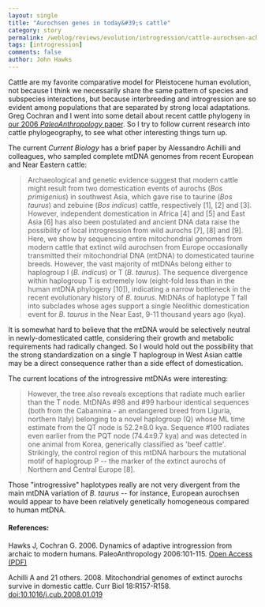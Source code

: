 ```yaml
---
layout: single 
title: "Aurochsen genes in today&#39;s cattle" 
category: story
permalink: /weblog/reviews/evolution/introgression/cattle-aurochsen-achilli-2008.html
tags: [introgression] 
comments: false 
author: John Hawks 
---
```



<p>
Cattle are my favorite comparative model for Pleistocene human evolution, not because I think we necessarily share the same pattern of species and subspecies interactions, but because interbreeding and introgression are so evident among populations that are separated by strong local adaptations. Greg Cochran and I went into some detail about recent cattle phylogeny in <a href="http://www.paleoanthro.org/journal/content/PA20060101.pdf">our 2006 <i>PaleoAnthropology</i> paper</a>. So I try to follow current research into cattle phylogeography, to see what other interesting things turn up. 
</p>

<p>
The current <i>Current Biology</i> has a brief paper by Alessandro Achilli and colleagues, who sampled complete mtDNA genomes from recent European and Near Eastern cattle: 
</p>

<blockquote>Archaeological and genetic evidence suggest that modern cattle might result from two domestication events of aurochs (<i>Bos primigenius</i>) in southwest Asia, which gave rise to taurine (<i>Bos taurus</i>) and zebuine (<i>Bos indicus</i>) cattle, respectively [1], [2] and [3]. However, independent domestication in Africa [4] and [5] and East Asia [6] has also been postulated and ancient DNA data raise the possibility of local introgression from wild aurochs [7], [8] and [9]. Here, we show by sequencing entire mitochondrial genomes from modern cattle that extinct wild aurochsen from Europe occasionally transmitted their mitochondrial DNA (mtDNA) to domesticated taurine breeds. However, the vast majority of mtDNAs belong either to haplogroup I (<i>B. indicus</i>) or T (<i>B. taurus</i>). The sequence divergence within haplogroup T is extremely low (eight-fold less than in the human mtDNA phylogeny [10]), indicating a narrow bottleneck in the recent evolutionary history of <i>B. taurus</i>. MtDNAs of haplotype T fall into subclades whose ages support a single Neolithic domestication event for <i>B. taurus</i> in the Near East, 9-11 thousand years ago (kya).</blockquote>

<p>
It is somewhat hard to believe that the mtDNA would be selectively neutral in newly-domesticated cattle, considering their growth and metabolic requirements had radically changed. So I would hold out the possibility that the strong standardization on a single T haplogroup in West Asian cattle may be a direct consequence rather than a side effect of domestication. 
</p>

<p>
The current locations of the introgressive mtDNAs were interesting: 
</p>

<blockquote>However, the tree also reveals exceptions that radiate much earlier than the T node. MtDNAs #98 and #99 harbour identical sequences (both from the Cabannina - an endangered breed from Liguria, northern Italy) belonging to a novel haplogroup (Q) whose ML time estimate from the QT node is 52.2&plusmn;8.0 kya. Sequence #100 radiates even earlier from the PQT node (74.4&plusmn;9.7 kya) and was detected in one animal from Korea, generically classified as 'beef cattle'. Strikingly, the control region of this mtDNA harbours the mutational motif of haplogroup P -- the marker of the extinct aurochs of Northern and Central Europe [8].</blockquote>

<p>
Those "introgressive" haplotypes really are not very divergent from the main mtDNA variation of <i>B. taurus</i> -- for instance, European aurochsen would appear to have been relatively genetically homogeneous compared to human mtDNA. 
</p>

<h4>References:</h4>

<p class="cite">Hawks J, Cochran G. 2006. Dynamics of adaptive introgression from archaic to modern humans. PaleoAnthropology 2006:101-115. <a href="http://www.paleoanthro.org/journal/content/PA20060101.pdf">Open Access (PDF)</a></p>

<p class="cite">Achilli A and 21 others. 2008. Mitochondrial genomes of extinct aurochs survive in domestic cattle. Curr Biol 18:R157-R158. <a href="http://dx.doi.org/10.1016/j.cub.2008.01.019">doi:10.1016/j.cub.2008.01.019</a></p>

